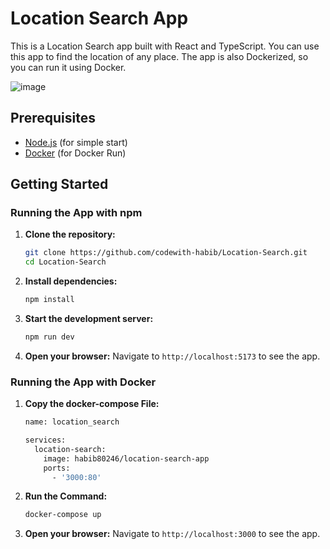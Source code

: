 # Location Search App

This is a Location Search app built with React and TypeScript. You can use this app to find the location of any place. The app is also Dockerized, so you can run it using Docker.

![image](https://github.com/user-attachments/assets/ea8736e9-95c4-42c0-b2a7-c30b34fb73d8)


## Prerequisites

- [Node.js](https://nodejs.org/) (for simple start)
- [Docker](https://www.docker.com/) (for Docker Run)

## Getting Started

### Running the App with npm

1. **Clone the repository:**
    ```sh
    git clone https://github.com/codewith-habib/Location-Search.git
    cd Location-Search
    ```

2. **Install dependencies:**
    ```sh
    npm install
    ```

3. **Start the development server:**
    ```sh
    npm run dev
    ```

4. **Open your browser:**
    Navigate to `http://localhost:5173` to see the app.
   

### Running the App with Docker

1. **Copy the docker-compose File:**
    ```sh
    name: location_search

    services:
      location-search:
        image: habib80246/location-search-app
        ports:
          - '3000:80'
    ```

2. **Run the Command:**
     ```sh
    docker-compose up
    ```
     
2. **Open your browser:**
    Navigate to `http://localhost:3000` to see the app.

